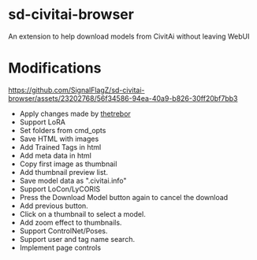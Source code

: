 # sd-civitai-browser
An extension to help download models from CivitAi without leaving WebUI

# Modifications

https://github.com/SignalFlagZ/sd-civitai-browser/assets/23202768/56f34586-94ea-40a9-b826-30ff20bf7bb3

- Apply changes made by [thetrebor](https://github.com/thetrebor/sd-civitai-browser)
- Support LoRA
- Set folders from cmd_opts
- Save HTML with images
- Add Trained Tags in html
- Add meta data in html
- Copy first image as thumbnail
- Add thumbnail preview list.
- Save model data as ".civitai.info"
- Support LoCon/LyCORIS
- Press the Download Model button again to cancel the download
- Add previous button.
- Click on a thumbnail to select a model.
- Add zoom effect to thumbnails.
- Support ControlNet/Poses.
- Support user and tag name search.
- Implement page controls
